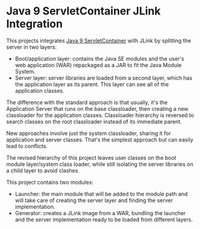 # Java 9 ServletContainer JLink Integration

This projects integrates [Java 9 ServletContainer](https://github.com/ggam/java9-container) with JLink by splitting the server in two layers:

* Boot/application layer: contains the Java SE modules and the user's web application (WAR) repackaged as a JAR to fit the Java Module System.
* Server layer: server libraries are loaded from a second layer, which has the application layer as its parent. This layer can see all of the application classes.

The difference with the standard approach is that usually, it's the Application Server that runs on the base classloader, then creating a new classloader for the application classes. Classloader hierarchy is reversed to search classes on the root classloader instead of its immediate parent.

New approaches involve just the system classloader, sharing it for application and server classes. That's the simplest approach but can easily lead to conflicts.

The revised hierarchy of this project leaves user classes on the boot module layer/system class loader, while still isolating the server libraries on a child layer to avoid clashes.

This project contains two modules:

* Launcher: the main module that will be added to the module path and will take care of creating the server layer and finding the server implementation.
* Generator: creates a JLink image from a WAR, bundling the launcher and the server implementation ready to be loaded from different layers.
